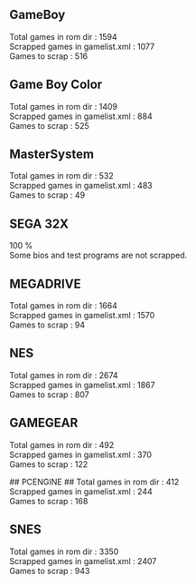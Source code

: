 ## GameBoy ##
Total games in rom dir : 1594  
Scrapped games in gamelist.xml : 1077  
Games to scrap : 516  

## Game Boy Color ##
Total games in rom dir : 1409  
Scrapped games in gamelist.xml : 884  
Games to scrap : 525  

## MasterSystem ##
Total games in rom dir : 532  
Scrapped games in gamelist.xml : 483  
Games to scrap : 49  

## SEGA 32X ##
100 %  
Some bios and test programs are not scrapped.

## MEGADRIVE ##
Total games in rom dir : 1664   
Scrapped games in gamelist.xml : 1570   
Games to scrap : 94   

## NES ##
Total games in rom dir : 2674  
Scrapped games in gamelist.xml : 1867  
Games to scrap : 807  

## GAMEGEAR ##
Total games in rom dir : 492  
Scrapped games in gamelist.xml : 370  
Games to scrap : 122  

## PCENGINE ##
Total games in rom dir : 412   
Scrapped games in gamelist.xml : 244  
Games to scrap : 168  

## SNES ##
Total games in rom dir : 3350  
Scrapped games in gamelist.xml : 2407  
Games to scrap : 943  

